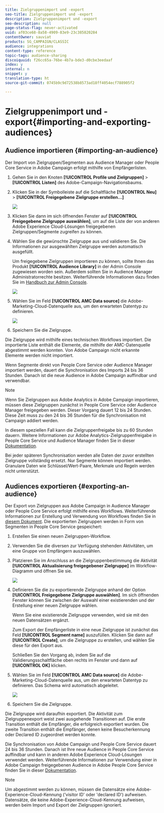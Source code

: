 ```yaml
---
title: Zielgruppenimport und -export
seo-title: Zielgruppenimport und -export
description: Zielgruppenimport und -export
seo-description: null
page-status-flag: never-activated
uuid: af03ce68-8a58-4909-83e9-23c385820284
contentOwner: sauviat
products: SG_CAMPAIGN/CLASSIC
audience: integrations
content-type: reference
topic-tags: audience-sharing
discoiquuid: f26cc65a-76be-4b7a-bde3-d0cbe3eedaaf
index: y
internal: n
snippet: y
translation-type: ht
source-git-commit: 0745b9c9d72538b8573ad18ff4054ecf788905f2

---
```



# Zielgruppenimport und -export{#importing-and-exporting-audiences}

## Audience importieren {#importing-an-audience}

Der Import von Zielgruppen/Segmenten aus Audience Manager oder People Core Service in Adobe Campaign erfolgt mithilfe von Empfängerlisten.

1. Gehen Sie in den Knoten **[!UICONTROL Profile und Zielgruppen]** > **[!UICONTROL Listen]** des Adobe-Campaign-Navigationsbaums.
1. Klicken Sie in der Symbolleiste auf die Schaltfläche **[!UICONTROL Neu]** > **[!UICONTROL Freigegebene Zielgruppe erstellen...]**

   ![](assets/aam_import_audience.png)

1. Klicken Sie dann im sich öffnenden Fenster auf **[!UICONTROL Freigegebene Zielgruppe auswählen]**, um auf die Liste der von anderen Adobe Experience Cloud-Lösungen freigegebenen Zielgruppen/Segmente zugreifen zu können.
1. Wählen Sie die gewünschte Zielgruppe aus und validieren Sie. Die Informationen zur ausgewählten Zielgruppe werden automatisch ausgefüllt.

   Um freigegebene Zielgruppen importieren zu können, sollte Ihnen das Produkt **[!UICONTROL Audience Library]** in der Admin Console zugewiesen worden sein. Außerdem sollten Sie in Audience Manager Administratorrechte besitzen. Weiterführende Informationen dazu finden Sie im [Handbuch zur Admin Console](https://helpx.adobe.com/de/enterprise/managing/user-guide.html).

   ![](assets/aam_import_audience_3.png)

1. Wählen Sie im Feld **[!UICONTROL AMC Data source]** die Adobe-Marketing-Cloud-Datenquelle aus, um den erwarteten Datentyp zu definieren.

   ![](assets/aam_import_audience_2.png)

1. Speichern Sie die Zielgruppe.

Die Zielgruppe wird mithilfe eines technischen Workflows importiert. Die importierte Liste enthält die Elemente, die mithilfe der AMC-Datenquelle abgestimmt werden konnten. Von Adobe Campaign nicht erkannte Elemente werden nicht importiert.

Wenn Segmente direkt von People Core Service oder Audience Manager importiert werden, dauert die Synchronisation des Imports 24 bis 36 Stunden. Danach ist die neue Audience in Adobe Campaign auffindbar und verwendbar.

>[!NOTE]
>
>Wenn Sie Zielgruppen aus Adobe Analytics in Adobe Campaign importieren, müssen diese Zielgruppen zunächst in People Core Service oder Audience Manager freigegeben werden. Dieser Vorgang dauert 12 bis 24 Stunden. Diese Zeit muss zu den 24 bis 36 Stunden für die Synchronisation mit Campaign addiert werden.
>
>In diesem speziellen Fall kann die Zielgruppenfreigabe bis zu 60 Stunden dauern. Weitere Informationen zur Adobe Analytics-Zielgruppenfreigabe in People Core Service und Audience Manager finden Sie in dieser [Dokumentation](https://marketing.adobe.com/resources/help/de_DE/mcloud/t_publish_audience_segment.html).

Bei jeder späteren Synchronisation werden alle Daten der zuvor erstellten Zielgruppe vollständig ersetzt. Nur Segmente können importiert werden. Granulare Daten wie Schlüssel/Wert-Paare, Merkmale und Regeln werden nicht unterstützt.

## Audiences exportieren {#exporting-an-audience}

Der Export von Zielgruppen aus Adobe Campaign in Audience Manager oder People Core Service erfolgt mithilfe eines Workflows. Weiterführende Informationen zur Erstellung und Verwendung von Workflows finden Sie in [diesem Dokument](../../workflow/using/building-a-workflow.md). Die exportierten Zielgruppen werden in Form von Segmenten in People Core Service gespeichert:

1. Erstellen Sie einen neuen Zielgruppen-Workflow.
1. Verwenden Sie die diversen zur Verfügung stehenden Aktivitäten, um eine Gruppe von Empfängern auszuwählen.
1. Platzieren Sie im Anschluss an die Zielgruppenbestimmung die Aktivität **[!UICONTROL Aktualisierung freigegebener Zielgruppe]** im Workflow-Diagramm und öffnen Sie sie.

   ![](assets/aam_export_example.png)

1. Definieren Sie die zu exportierende Zielgruppe anhand der Option **[!UICONTROL Freigegebene Zielgruppe auswählen]**. Im sich öffnenden Fenster können Sie zwischen der Auswahl einer existierenden und der Erstellung einer neuen Zielgruppe wählen.

   Wenn Sie eine existierende Zielgruppe verwenden, wird sie mit den neuen Datensätzen ergänzt.

   Zum Export der Empfängerliste in eine neue Zielgruppe ist zunächst das Feld **[!UICONTROL Segment name]** auszufüllen. Klicken Sie dann auf **[!UICONTROL Create]**, um die Zielgruppe zu erstellen, und wählen Sie diese für den Export aus.

   Schließen Sie den Vorgang ab, indem Sie auf die Validierungsschaltfläche oben rechts im Fenster und dann auf **[!UICONTROL OK]** klicken.

1. Wählen Sie im Feld **[!UICONTROL AMC Data source]** die Adobe-Marketing-Cloud-Datenquelle aus, um den erwarteten Datentyp zu definieren. Das Schema wird automatisch abgeleitet.

   ![](assets/aam_export_audience_activity.png)

1. Speichern Sie die Zielgruppe.

Die Zielgruppe wird daraufhin exportiert. Die Aktivität zum Zielgruppenexport weist zwei ausgehende Transitionen auf. Die erste Transition enthält die Empfänger, die erfolgreich exportiert wurden. Die zweite Transition enthält die Empfänger, denen keine Besucherkennung oder Declared ID zugeordnet werden konnte.

Die Synchronisation von Adobe Campaign und People Core Service dauert 24 bis 36 Stunden. Danach ist Ihre neue Audience in People Core Service auffindbar und kann in anderen Adobe Experience Cloud-Lösungen verwendet werden. Weiterführende Informationen zur Verwendung einer in Adobe Campaign freigegebenen Audience in Adobe People Core Service finden Sie in dieser [Dokumentation](https://marketing.adobe.com/resources/help/de_DE/mcloud/t_audience_create.html).

>[!NOTE]
>
>Um abgestimmt werden zu können, müssen die Datensätze eine Adobe-Experience-Cloud-Kennung (&#39;visitor ID&#39; oder &#39;declared ID&#39;) aufweisen. Datensätze, die keine Adobe-Experience-Cloud-Kennung aufweisen, werden beim Import und Export der Zielgruppen ignoriert.

